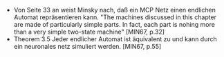  - Von Seite 33 an weist Minsky nach, daß ein MCP Netz einen endlichen Automat repräsentieren kann. "The machines discussed in this chapter are made of particularly simple parts. In fact, each part is nohing more than a very simple two-state machine" [MIN67, p.32]
 - Theorem 3.5 Jeder endlicher Automat ist äquivalent zu und kann durch ein neuronales netz simuliert werden. [MIN67, p.55]